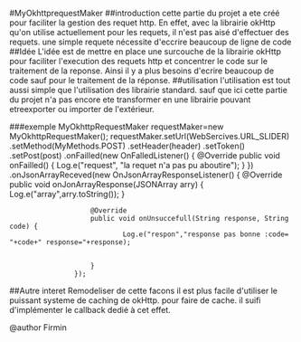#MyOkhttprequestMaker
##introduction
cette partie du projet a ete créé pour  faciliter 
la gestion des requet http. En effet, avec la librairie okHttp qu'on utilise actuellement
pour les requets, il n'est pas aisé d'effectuer des requets.
une simple requete nécessite d'eccrire  beaucoup de ligne de code
##Idée
L'idée est de mettre en place une surcouche 
de la librairie okHttp pour faciliter l'execution
des requets http et concentrer le code sur le traitement de la reponse.
Ainsi il y a plus besoins d'ecrire beaucoup de code 
sauf pour le traitement de la réponse.
##utilisation
l'utilisation est tout aussi simple que l'utilisation des
 librairie standard. sauf que ici cette partie du projet n'a pas encore ete transformer en une 
  librairie pouvant etreexporter ou importer de 
  l'extérieur.
  
  ###exemple
      MyOkhttpRequestMaker requestMaker=new MyOkhttpRequestMaker();
            requestMaker.setUrl(WebSercives.URL_SLIDER)
                    .setMethod(MyMethods.POST)
                    .setHeader(header)
                    .setToken()
                    .setPost(post)
                    .onFailled(new OnFalledListener() {
                        @Override
                        public void onFailled() {
                            Log.e("request", "la requet n'a pas pu aboutire");
                        }
                    })
                    .onJsonArrayReceved(new OnJsonArrayResponseListener() {
                        @Override
                        public void onJonArrayResponse(JSONArray arry) {
                            Log.e("array",arry.toString());
                        }
    
                        @Override
                        public void onUnsuccefull(String response, String code) {
                                Log.e("respon","response pas bonne :code= "+code+" response="+response);
    
    
                        }
                    });
 
 ##Autre interet
 Remodeliser de cette facons il est plus facile d'utiliser le
  puissant systeme de caching de okHttp. pour faire de cache.
  il suifi d'implémenter le callback dedié à cet effet.
  
  
  
@author Firmin

